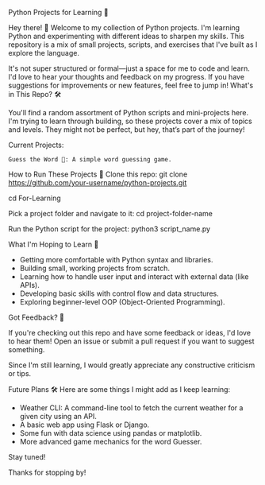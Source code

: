 Python Projects for Learning 🐍

Hey there! 👋 Welcome to my collection of Python projects. I'm learning Python and experimenting with different ideas to sharpen my skills. This repository is a mix of small projects, scripts, and exercises that I've built as I explore the language.

It's not super structured or formal—just a space for me to code and learn. I'd love to hear your thoughts and feedback on my progress. If you have suggestions for improvements or new features, feel free to jump in!
What's in This Repo? 🛠️

You'll find a random assortment of Python scripts and mini-projects here. I'm trying to learn through building, so these projects cover a mix of topics and levels. They might not be perfect, but hey, that’s part of the journey!

Current Projects:
    
    Guess the Word 🎲: A simple word guessing game.

    

How to Run These Projects 🚀
  Clone this repo:
     git clone https://github.com/your-username/python-projects.git
     
 cd For-Learning

Pick a project folder and navigate to it:
    cd project-folder-name

Run the Python script for the project:
    python3 script_name.py

What I'm Hoping to Learn 🧠
- Getting more comfortable with Python syntax and libraries.
- Building small, working projects from scratch.
- Learning how to handle user input and interact with external data (like APIs).
- Developing basic skills with control flow and data structures.
- Exploring beginner-level OOP (Object-Oriented Programming).

Got Feedback? 💬

If you're checking out this repo and have some feedback or ideas, I'd love to hear them! Open an issue or submit a pull request if you want to suggest something.

Since I'm still learning, I would greatly appreciate any constructive criticism or tips.

Future Plans 🛠️
Here are some things I might add as I keep learning:      
- Weather CLI: A command-line tool to fetch the current weather for a given city using an API.
- A basic web app using Flask or Django. 
- Some fun with data science using pandas or matplotlib.
- More advanced game mechanics for the word Guesser.

Stay tuned!

Thanks for stopping by!
